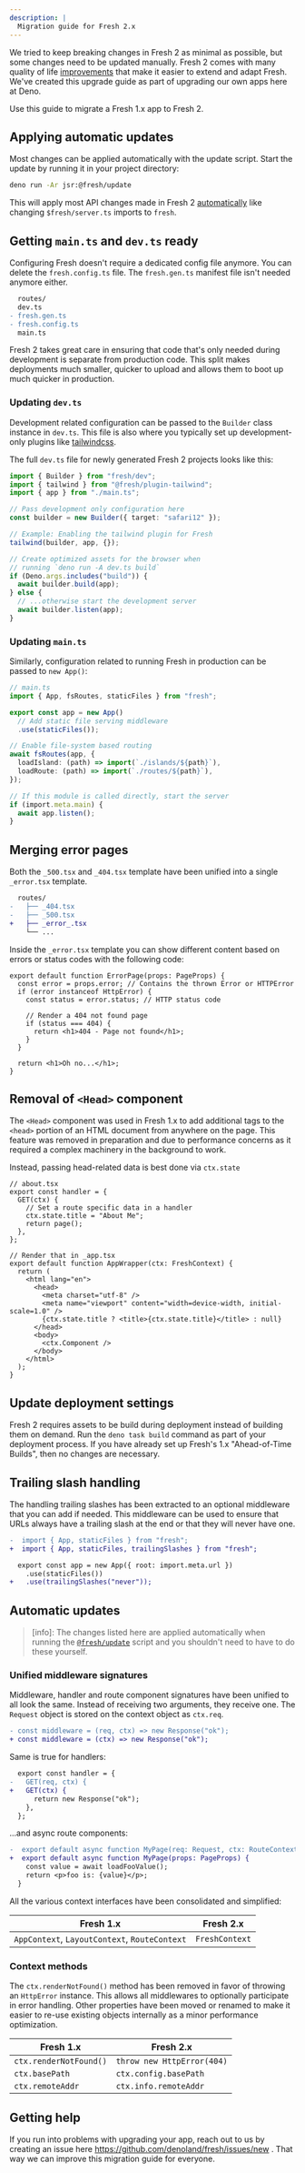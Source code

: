 ```yaml
---
description: |
  Migration guide for Fresh 2.x
---
```


We tried to keep breaking changes in Fresh 2 as minimal as possible, but some
changes need to be updated manually. Fresh 2 comes with many quality of life
[improvements](TODO) that make it easier to extend and adapt Fresh. We've
created this upgrade guide as part of upgrading our own apps here at Deno.

Use this guide to migrate a Fresh 1.x app to Fresh 2.

## Applying automatic updates

Most changes can be applied automatically with the update script. Start the
update by running it in your project directory:

```sh
deno run -Ar jsr:@fresh/update
```

This will apply most API changes made in Fresh 2
[automatically](#automatic-updates) like changing `$fresh/server.ts` imports to
`fresh`.

## Getting `main.ts` and `dev.ts` ready

Configuring Fresh doesn't require a dedicated config file anymore. You can
delete the `fresh.config.ts` file. The `fresh.gen.ts` manifest file isn't needed
anymore either.

```diff
  routes/
  dev.ts
- fresh.gen.ts
- fresh.config.ts
  main.ts
```

Fresh 2 takes great care in ensuring that code that's only needed during
development is separate from production code. This split makes deployments much
smaller, quicker to upload and allows them to boot up much quicker in
production.

### Updating `dev.ts`

Development related configuration can be passed to the `Builder` class instance
in `dev.ts`. This file is also where you typically set up development-only
plugins like [tailwindcss](https://tailwindcss.com/).

The full `dev.ts` file for newly generated Fresh 2 projects looks like this:

```ts
import { Builder } from "fresh/dev";
import { tailwind } from "@fresh/plugin-tailwind";
import { app } from "./main.ts";

// Pass development only configuration here
const builder = new Builder({ target: "safari12" });

// Example: Enabling the tailwind plugin for Fresh
tailwind(builder, app, {});

// Create optimized assets for the browser when
// running `deno run -A dev.ts build`
if (Deno.args.includes("build")) {
  await builder.build(app);
} else {
  // ...otherwise start the development server
  await builder.listen(app);
}
```

### Updating `main.ts`

Similarly, configuration related to running Fresh in production can be passed to
`new App()`:

```ts
// main.ts
import { App, fsRoutes, staticFiles } from "fresh";

export const app = new App()
  // Add static file serving middleware
  .use(staticFiles());

// Enable file-system based routing
await fsRoutes(app, {
  loadIsland: (path) => import(`./islands/${path}`),
  loadRoute: (path) => import(`./routes/${path}`),
});

// If this module is called directly, start the server
if (import.meta.main) {
  await app.listen();
}
```

## Merging error pages

Both the `_500.tsx` and `_404.tsx` template have been unified into a single
`_error.tsx` template.

```diff
  routes/
-   ├── _404.tsx
-   ├── _500.tsx
+   ├── _error_.tsx
    └── ...
```

Inside the `_error.tsx` template you can show different content based on errors
or status codes with the following code:

```tsx
export default function ErrorPage(props: PageProps) {
  const error = props.error; // Contains the thrown Error or HTTPError
  if (error instanceof HttpError) {
    const status = error.status; // HTTP status code

    // Render a 404 not found page
    if (status === 404) {
      return <h1>404 - Page not found</h1>;
    }
  }

  return <h1>Oh no...</h1>;
}
```

## Removal of `<Head>` component

The `<Head>` component was used in Fresh 1.x to add additional tags to the
`<head>` portion of an HTML document from anywhere on the page. This feature was
removed in preparation and due to performance concerns as it required a complex
machinery in the background to work.

Instead, passing head-related data is best done via `ctx.state`

```tsx
// about.tsx
export const handler = {
  GET(ctx) {
    // Set a route specific data in a handler
    ctx.state.title = "About Me";
    return page();
  },
};

// Render that in _app.tsx
export default function AppWrapper(ctx: FreshContext) {
  return (
    <html lang="en">
      <head>
        <meta charset="utf-8" />
        <meta name="viewport" content="width=device-width, initial-scale=1.0" />
        {ctx.state.title ? <title>{ctx.state.title}</title> : null}
      </head>
      <body>
        <ctx.Component />
      </body>
    </html>
  );
}
```

## Update deployment settings

Fresh 2 requires assets to be build during deployment instead of building them
on demand. Run the `deno task build` command as part of your deployment process.
If you have already set up Fresh's 1.x "Ahead-of-Time Builds", then no changes
are necessary.

## Trailing slash handling

The handling trailing slashes has been extracted to an optional middleware that
you can add if needed. This middleware can be used to ensure that URLs always
have a trailing slash at the end or that they will never have one.

```diff
-  import { App, staticFiles } from "fresh";
+  import { App, staticFiles, trailingSlashes } from "fresh";

  export const app = new App({ root: import.meta.url })
    .use(staticFiles())
+   .use(trailingSlashes("never"));
```

## Automatic updates

> [info]: The changes listed here are applied automatically when running the
> [`@fresh/update`](https://jsr.io/@fresh/update) script and you shouldn't need
> to have to do these yourself.

### Unified middleware signatures

Middleware, handler and route component signatures have been unified to all look
the same. Instead of receiving two arguments, they receive one. The `Request`
object is stored on the context object as `ctx.req`.

```diff
- const middleware = (req, ctx) => new Response("ok");
+ const middleware = (ctx) => new Response("ok");
```

Same is true for handlers:

```diff
  export const handler = {
-   GET(req, ctx) {
+   GET(ctx) {
      return new Response("ok");
    },
  };
```

...and async route components:

```diff
-  export default async function MyPage(req: Request, ctx: RouteContext) {
+  export default async function MyPage(props: PageProps) {
    const value = await loadFooValue();
    return <p>foo is: {value}</p>;
  }
```

All the various context interfaces have been consolidated and simplified:

| Fresh 1.x                                     | Fresh 2.x      |
| --------------------------------------------- | -------------- |
| `AppContext`, `LayoutContext`, `RouteContext` | `FreshContext` |

### Context methods

The `ctx.renderNotFound()` method has been removed in favor of throwing an
`HttpError` instance. This allows all middlewares to optionally participate in
error handling. Other properties have been moved or renamed to make it easier to
re-use existing objects internally as a minor performance optimization.

| Fresh 1.x              | Fresh 2.x                  |
| ---------------------- | -------------------------- |
| `ctx.renderNotFound()` | `throw new HttpError(404)` |
| `ctx.basePath`         | `ctx.config.basePath`      |
| `ctx.remoteAddr`       | `ctx.info.remoteAddr`      |

## Getting help

If you run into problems with upgrading your app, reach out to us by creating an
issue here https://github.com/denoland/fresh/issues/new . That way we can
improve this migration guide for everyone.
